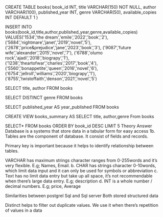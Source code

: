 CREATE TABLE books(
book_id INT,
title VARCHAR(150) NOT NULL,
author VARCHAR(100),
published_year INT,
genre VARCHAR(50),
available_copies INT DEFAULT 1
)

INSERT INTO books(book_id,title,author,published_year,genre,available_copies)
VALUES('1534','the dream','emile','2022','book','2'),
('5684','nightmare','janet','2019','novel','5'),
('2678','price&prejudice','jane','2023','book','3'),
('9087','future wife','alexander','2015','novel','7'),
('6788','olumo rock','ajadi','2018','biograpy','1'),
('1238','theartofwar','charles','2017','book','4'),
('5560','bonappetite','queen','2016','novel','6'),
('6754','jellroll','williams','2020','biograpy','1'),
('8755','twistoffaith','denson','2021','novel','5')

SELECT title, author FROM books

SELECT DISTINCT genre FROM books

SELECT published_year AS year_published FROM books

CREATE VIEW books_summary AS
SELECT title, author,genre
From books

SELECT*
FROM books
ORDER BY book_id DESC
LIMIT 5
                        Theory Answer
Database is a systems that store data in a tabular form for easy access 1b. Tables are the component of database. It consist of fields and records.

Primary key is important because it helps to identify relationship between tables.

VARCHAR has maximum strings character ranges from 0-255words and it’s very flexible. E.g; Names, Email. b. CHAR has strings character 0-10words, which limit data input and it can only be used for symbols or abbreviation c. Text has no limit data entry but take up all space, it’s not recommendable when there’s large data entry. E.g; description d. INT is a whole number / decimal numbers. E.g; price, Average

Similarities between postgrel Sql and Sql server Both stored structured data

Distinct helps to filter out duplicate values. We use it when there’s repetition of values in a data

